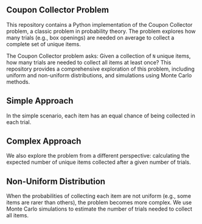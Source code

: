 ## Coupon Collector Problem

This repository contains a Python implementation of the Coupon Collector problem, a classic problem in probability theory. The problem explores how many trials (e.g., box openings) are needed on average to collect a complete set of unique items.

The Coupon Collector problem asks: Given a collection of `N` unique items, how many trials are needed to collect all items at least once? This repository provides a comprehensive exploration of this problem, including uniform and non-uniform distributions, and simulations using Monte Carlo methods.

## Simple Approach

In the simple scenario, each item has an equal chance of being collected in each trial. 

## Complex Approach

We also explore the problem from a different perspective: calculating the expected number of unique items collected after a given number of trials. 

## Non-Uniform Distribution

When the probabilities of collecting each item are not uniform (e.g., some items are rarer than others), the problem becomes more complex. We use Monte Carlo simulations to estimate the number of trials needed to collect all items.

